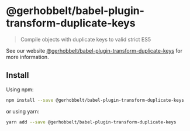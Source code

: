 # @gerhobbelt/babel-plugin-transform-duplicate-keys

> Compile objects with duplicate keys to valid strict ES5

See our website [@gerhobbelt/babel-plugin-transform-duplicate-keys](https://new.babeljs.io/docs/en/next/babel-plugin-transform-duplicate-keys.html) for more information.

## Install

Using npm:

```sh
npm install --save @gerhobbelt/babel-plugin-transform-duplicate-keys
```

or using yarn:

```sh
yarn add --save @gerhobbelt/babel-plugin-transform-duplicate-keys
```
